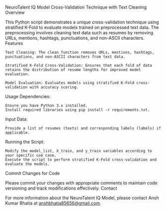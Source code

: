 NeuroTalent IQ Model
Cross-Validation Technique with Text Cleaning Overview

This Python script demonstrates a unique cross-validation technique using stratified K-Fold to evaluate models trained on preprocessed text data. The preprocessing involves cleaning text data such as resumes by removing URLs, mentions, hashtags, punctuations, and non-ASCII characters.
Features

    Text Cleaning: The clean_function removes URLs, mentions, hashtags, punctuations, and non-ASCII characters from text data.

    Stratified K-Fold Cross-Validation: Ensures that each fold of data retains the distribution of resume lengths for improved model evaluation.

    Model Evaluation: Evaluates models using stratified K-Fold cross-validation with accuracy scoring.

Usage
Dependencies:

    Ensure you have Python 3.x installed.
    Install required libraries using pip install -r requirements.txt.

Input Data:

    Provide a list of resumes (texts) and corresponding labels (labels) if applicable.

Running the Script:

    Modify the model_list, X_train, and y_train variables according to your specific use case.
    Execute the script to perform stratified K-Fold cross-validation and evaluate the models.

Commit Changes for Code

Please commit your changes with appropriate comments to maintain code versioning and track modifications effectively.
Contact

For more information about the NeuroTalent IQ Model, please contact Ansh Kumar Bhatia at anshbhatia85656@gmail.com.
